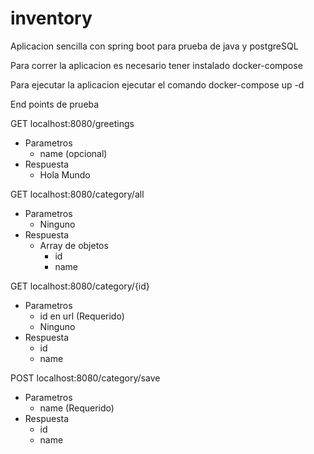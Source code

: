 # inventory

Aplicacion sencilla con spring boot para prueba de java y postgreSQL

Para correr la aplicacion es necesario tener instalado docker-compose

Para ejecutar la aplicacion ejecutar el comando docker-compose up -d

End points de prueba

GET localhost:8080/greetings
  - Parametros
    - name (opcional)
  - Respuesta
    - Hola Mundo

GET localhost:8080/category/all
  - Parametros
    - Ninguno
  - Respuesta
    - Array de objetos
      - id
      - name
      
GET localhost:8080/category/{id}
   - Parametros
      - id en url (Requerido)
      - Ninguno
   - Respuesta
      - id
      - name

POST localhost:8080/category/save
  - Parametros
      - name (Requerido)
  - Respuesta
    - id
    - name
